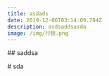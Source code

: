 ```yaml
---
title: asdads
date: 2019-12-06T03:14:09.784Z
description: asdsaddsasda
image: /img/行锁.png
---
```

\## saddsa 

\# sda
